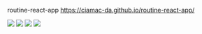 routine-react-app
https://ciamac-da.github.io/routine-react-app/


![](readmeImage/.01jpg)
![](readmeImage/.02jpg)
![](readmeImage/.03jpg)
![](readmeImage/.04jpg)

